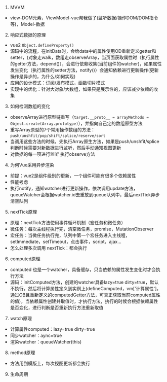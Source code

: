 

1. MVVM
  - view-DOM元素，ViewModel-vue帮我做了(监听数据/操作DOM/DOM指令等)，Model-数据
2. 响应式数据的原理
  - vue2 `Object.defineProperty()`
  - 源码中的流程，在initData时，会给data中的属性使用OD重新定义getter和setter，(对象走walk，数组走observeArray，当页面获取属性时（执行属性的getter方法，depend()），会进行依赖收集(当前组件的watcher)，如果属性发生变化（执行属性的setter方法，notify()）会通知依赖进行更新操作(更新操作是异步的，为什么/如何实现)
  - 应用的设计模式：订阅/发布模式，函数切片模式
  - 实现中的优化：针对大对象/大数组，如果只是展示性的，应该减少依赖的收集
3. 如何检测数组的变化
  - observeArray进行原型链重写（`target.__proto__ = arrayMethods = Object.create(Array.prototype)`），并指向自己定的数组原型方法
  - 重写Array原型的7个常用操作数组的方法：`push/unshfit/pop/shift/splice/reserve/sort`
  - 当调用这些方法的时候，先执行Array原生方法，如果是push/unshfit/splice判断时候需要对新数据进行监听，然后手动通知视图更新
  - 对数据的每一项进行监听 执行observe方法
4. 为何Vue采用异步渲染
  - 前提：vue2是组件级别的更新，一个组件可能有很多个依赖属性
  - 性能考虑
  - 执行notify，通知watcher进行更新操作，依次调用update方法，queueWatcher会根据watcher.id去重放到queue队列中，最后nextTick异步清空队列
5. nextTick原理
  - 原理：nextTick方法使用事件循环机制（宏任务和微任务）
  - 微任务：每次主线程执行完，清空微任务，promise，MutationObserver
  - 宏任务：当微任务执行完，队列中第一个宏任务进入主线程，setImmediate，setTimeout，点击事件，script，ajax...
  - 怎么处理多次调用 nextTick：都会执行
6. computed原理
  - computed 也是一个watcher，具备缓存，只当依赖的属性发生变化时才会执行方法
  - 源码：initComputed方法，创建的watcher具备lazy=true dirty=true，默认不执行，然后将计算属性定义到实例上(defineComputed，vm['计算属性']，通过OB且重新定义的computedGetter方法，可真正获取当前computed属性的值)，当依赖属性创建并取值时，才执行方法，执行的时候会根据依赖属性是否变化，进行判断是否重新执行方法重新取值
7. watch原理
  - 计算属性computed：lazy=true dirty=true
  - 同步watcher：aync=true
  - 渲染watcher：queueWatcher(this)
8. method原理
  - 方法用到模版上，每次视图更新都会执行
9. 生命周期